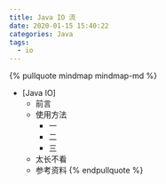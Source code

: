 ```yaml
---
title: Java IO 流
date: 2020-01-15 15:40:22
categories: Java
tags:
  - io
---
```

{% pullquote mindmap mindmap-md %}
- [Java IO]
  - 前言
  - 使用方法
    - 一
    - 二
    - 三
  - 太长不看
  - 参考资料
{% endpullquote %}